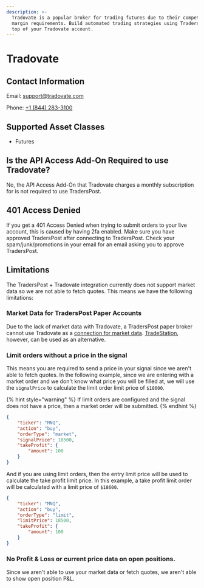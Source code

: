 ```yaml
---
description: >-
  Tradovate is a popular broker for trading futures due to their competitive
  margin requirements. Build automated trading strategies using TradersPost on
  top of your Tradovate account.
---
```


# Tradovate

## Contact Information

Email: [support@tradovate.com](mailto:support@tradovate.com)

Phone: [+1 (844) 283-3100](tel:18442833100)

## Supported Asset Classes

* Futures

## Is the API Access Add-On Required to use Tradovate?

No, the API Access Add-On that Tradovate charges a monthly subscription for is not required to use TradersPost.

## 401 Access Denied

If you get a 401 Access Denied when trying to submit orders to your live account, this is caused by having 2fa enabled. Make sure you have approved TradersPost after connecting to TradersPost. Check your spam/junk/promotions in your email for an email asking you to approve TradersPost.

## Limitations

The TradersPost + Tradovate integration currently does not support market data so we are not able to fetch quotes. This means we have the following limitations:

### Market Data for TradersPost Paper Accounts

Due to the lack of market data with Tradovate, a TradersPost paper broker cannot use Tradovate as a [connection for market data](../learn/platform-concepts/paper-trading.md#market-data-source). [TradeStation](tradestation.md), however, can be used as an alternative.

### Limit orders without a price in the signal

This means you are required to send a price in your signal since we aren't able to fetch quotes. In the following example, since we are entering with a market order and we don't know what price you will be filled at, we will use the `signalPrice` to calculate the limit order limit price of `$18600`.

{% hint style="warning" %}
If limit orders are configured and the signal does not have a price, then a market order will be submitted.
{% endhint %}

```json
{
    "ticker": "MNQ",
    "action": "buy",
    "orderType": "market",
    "signalPrice": 18500,
    "takeProfit": {
        "amount": 100
    }
}
```

And if you are using limit orders, then the entry limit price will be used to calculate the take profit limit price. In this example, a take profit limit order will be calculated with a limit price of `$18600`.

```json
{
    "ticker": "MNQ",
    "action": "buy",
    "orderType": "limit",
    "limitPrice": 18500,
    "takeProfit": {
        "amount": 100
    }
}
```

### No Profit & Loss or current price data on open positions.

Since we aren't able to use your market data or fetch quotes, we aren't able to show open position P\&L.
